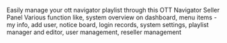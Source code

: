 Easily manage your ott navigator playlist through this OTT Navigator Seller Panel
Various function like, system overview on dashboard, menu items - my info, add user, notice board, login records, system settings, playlist manager and editor, user management, reseller management
